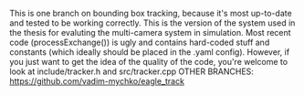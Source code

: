 This is one branch on bounding box tracking, because it's most up-to-date and tested to be working correctly.
This is the version of the system used in the thesis for evaluting the multi-camera system in simulation.
Most recent code (processExchange()) is ugly and contains hard-coded stuff and constants (which ideally should be placed in the .yaml config).
However, if you just want to get the idea of the quality of the code, you're welcome to look at include/tracker.h and src/tracker.cpp
OTHER BRANCHES: https://github.com/vadim-mychko/eagle_track
